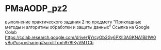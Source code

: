 # PMaAODP_pz2
выполнение практического задания 2 по предмету "Прикладные методы и алгоритмы обработки и защиты данных"
Ссылка на Google Colab
https://colab.research.google.com/drive/1jYrcyOb3Gy6PXll3AGKNA1Bil1W0vBuj?usp=sharing#scrollTo=h978lKyVMTCb
